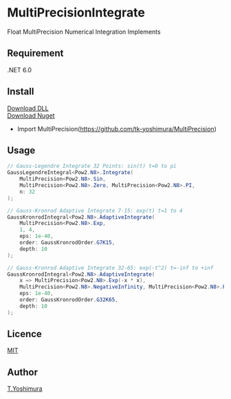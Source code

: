 # MultiPrecisionIntegrate
 Float MultiPrecision Numerical Integration Implements 

## Requirement
.NET 6.0

## Install

[Download DLL](https://github.com/tk-yoshimura/MultiPrecisionIntegrate/releases)  
[Download Nuget](https://www.nuget.org/packages/tyoshimura.multiprecision.integrate/)  

- Import MultiPrecision(https://github.com/tk-yoshimura/MultiPrecision)

## Usage
```csharp
// Gauss-Legendre Integrate 32 Points: sin(t) t=0 to pi
GaussLegendreIntegral<Pow2.N8>.Integrate(
    MultiPrecision<Pow2.N8>.Sin, 
    MultiPrecision<Pow2.N8>.Zero, MultiPrecision<Pow2.N8>.PI, 
    n: 32
);

// Gauss-Kronrod Adaptive Integrate 7-15: exp(t) t=1 to 4
GaussKronrodIntegral<Pow2.N8>.AdaptiveIntegrate(
    MultiPrecision<Pow2.N8>.Exp, 
    1, 4, 
    eps: 1e-40, 
    order: GaussKronrodOrder.G7K15, 
    depth: 10
);

// Gauss-Kronrod Adaptive Integrate 32-65: exp(-t^2) t=-inf to +inf
GaussKronrodIntegral<Pow2.N8>.AdaptiveIntegrate(
    x => MultiPrecision<Pow2.N8>.Exp(-x * x), 
    MultiPrecision<Pow2.N8>.NegativeInfinity, MultiPrecision<Pow2.N8>.PositiveInfinity, 
    eps: 1e-40, 
    order: GaussKronrodOrder.G32K65, 
    depth: 10
);
```

## Licence
[MIT](https://github.com/tk-yoshimura/MultiPrecisionIntegrate/blob/main/LICENSE)

## Author

[T.Yoshimura](https://github.com/tk-yoshimura)
